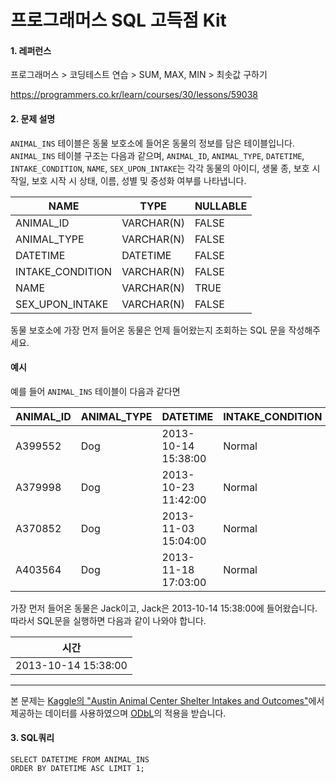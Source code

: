 # 프로그래머스 SQL 고득점 Kit
#### 1. 레퍼런스
프로그래머스 > 코딩테스트 연습 > SUM, MAX, MIN > 최솟값 구하기

https://programmers.co.kr/learn/courses/30/lessons/59038

#### 2. 문제 설명
`ANIMAL_INS` 테이블은 동물 보호소에 들어온 동물의 정보를 담은 테이블입니다. `ANIMAL_INS` 테이블 구조는 다음과 같으며,
 `ANIMAL_ID`, `ANIMAL_TYPE`, `DATETIME`, `INTAKE_CONDITION`, `NAME`, `SEX_UPON_INTAKE`는 각각 
 동물의 아이디, 생물 종, 보호 시작일, 보호 시작 시 상태, 이름, 성별 및 중성화 여부를 나타냅니다.

| NAME | TYPE | NULLABLE |  
| --- | --- | --- |  
| ANIMAL_ID | VARCHAR(N) | FALSE |  
| ANIMAL_TYPE | VARCHAR(N) | FALSE |  
| DATETIME | DATETIME | FALSE |
| INTAKE_CONDITION | VARCHAR(N) | FALSE |
| NAME | VARCHAR(N) | TRUE |
| SEX_UPON_INTAKE | VARCHAR(N) | FALSE |

동물 보호소에 가장 먼저 들어온 동물은 언제 들어왔는지 조회하는 SQL 문을 작성해주세요.

#### 예시
예를 들어 `ANIMAL_INS` 테이블이 다음과 같다면

| ANIMAL_ID | ANIMAL_TYPE | DATETIME | INTAKE_CONDITION | NAME | SEX_UPON_INTAKE |
|---|---|---|---|---|---|
| A399552 | Dog	| 2013-10-14 15:38:00 | Normal | Jack | Neutered Male | 
| A379998 | Dog	| 2013-10-23 11:42:00 | Normal | Disciple | Intact Male | 
| A370852 | Dog	| 2013-11-03 15:04:00 | Normal | Katie | Spayed Female | 
| A403564 | Dog	| 2013-11-18 17:03:00 | Normal | Anna | Spayed Female | 

가장 먼저 들어온 동물은 Jack이고, Jack은 2013-10-14 15:38:00에 들어왔습니다.
따라서 SQL문을 실행하면 다음과 같이 나와야 합니다.

| 시간 |
|---|
| 2013-10-14 15:38:00 |

---
본 문제는 [Kaggle의 "Austin Animal Center Shelter Intakes and Outcomes"](https://www.kaggle.com/aaronschlegel/austin-animal-center-shelter-intakes-and-outcomes)에서 제공하는 데이터를 사용하였으며 [ODbL](https://opendatacommons.org/licenses/odbl/1.0/)의 적용을 받습니다.


#### 3. SQL쿼리
```mysql
SELECT DATETIME FROM ANIMAL_INS 
ORDER BY DATETIME ASC LIMIT 1;
```


